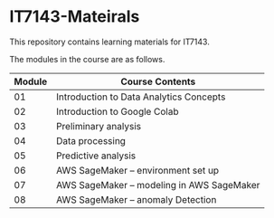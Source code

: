 # IT7143-Mateirals
This repository contains learning materials for IT7143.  
 
The modules in the course are as follows.

|Module | Course Contents |
|---|---|
|01 | Introduction to Data Analytics Concepts |
|02 | Introduction to Google Colab	|
|03 | Preliminary analysis |
|04 | Data processing	|
|05 | Predictive analysis	|
|06 | AWS SageMaker – environment set up|	
|07 | AWS SageMaker – modeling in AWS SageMaker	|
|08	| AWS SageMaker – anomaly Detection|	 	

 
